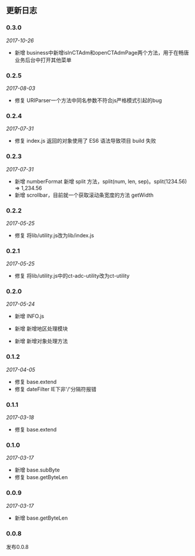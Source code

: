 ## 更新日志

### 0.3.0

*2017-10-26*

- 新增 business中新增isInCTAdm和openCTAdmPage两个方法，用于在畅唐业务后台中打开其他菜单

### 0.2.5

*2017-08-03*

- 修复 URIParser一个方法中同名参数不符合js严格模式引起的bug

### 0.2.4

*2017-07-31*

- 修复 index.js 返回的对象使用了 ES6 语法导致项目 build 失败

### 0.2.3

*2017-07-31*

- 新增 numberFormat 新增 split 方法，split(num, len, sep)。split(1234.56) => 1,234.56
- 新增 scrollbar，目前就一个获取滚动条宽度的方法 getWidth

### 0.2.2

*2017-05-25*

- 修复 将lib/utility.js改为lib/index.js

### 0.2.1

*2017-05-25*

- 修复 将lib/utility.js中的ct-adc-utility改为ct-utility

### 0.2.0

*2017-05-24*

- 新增 INFO.js

- 新增 新增地区处理模块

- 新增 新增对象处理方法

### 0.1.2

*2017-04-05*

- 修复 base.extend
- 修复 dateFilter IE下非'/'分隔符报错

### 0.1.1

*2017-03-18*

- 修复 base.extend

### 0.1.0

*2017-03-17*

- 新增 base.subByte
- 修复 base.getByteLen

### 0.0.9

*2017-03-17*

- 新增 base.getByteLen

### 0.0.8

发布0.0.8